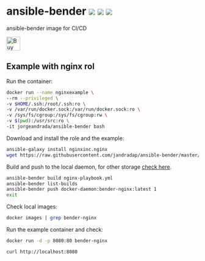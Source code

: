 # ansible-bender [![](https://images.microbadger.com/badges/version/jorgeandrada/ansible-bender:latest.svg)](https://microbadger.com/images/jorgeandrada/ansible-bender:latest "Get your own version badge on microbadger.com") [![](https://images.microbadger.com/badges/image/jorgeandrada/ansible-bender:latest.svg)](https://microbadger.com/images/jorgeandrada/ansible-bender:latest "Get your own image badge on microbadger.com") [![](https://images.microbadger.com/badges/commit/jorgeandrada/ansible-bender:latest.svg)](https://microbadger.com/images/jorgeandrada/ansible-bender:latest "Get your own commit badge on microbadger.com")

ansible-bender image for CI/CD

<a href='https://ko-fi.com/A417UXC' target='_blank'><img height='36' style='border:0px;height:36px;' src='https://az743702.vo.msecnd.net/cdn/kofi2.png?v=0' border='0' alt='Buy Me a Coffee at ko-fi.com' /></a>

## Example with nginx rol

Run the container:

```bash
docker run --name nginxexample \
--rm --privileged \
-v $HOME/.ssh:/root/.ssh:ro \
-v /var/run/docker.sock:/var/run/docker.sock:ro \
-v /sys/fs/cgroup:/sys/fs/cgroup:rw \
-v $(pwd):/usr/src:ro \
-it jorgeandrada/ansible-bender bash
```

Download and install the role and the example:

```bash
ansible-galaxy install nginxinc.nginx
wget https://raw.githubusercontent.com/jandradap/ansible-bender/master/examples/nginx-playbook.yml
```

Build and push to the local daemon, for other storage [check here](https://github.com/containers/libpod/blob/master/docs/podman-push.1.md).

```bash
ansible-bender build nginx-playbook.yml
ansible-bender list-builds
ansible-bender push docker-daemon:bender-nginx:latest 1
exit
```

Check local images:

```bash
docker images | grep bender-nginx
```

Run the example container and check:

```bash
docker run -d -p 8080:80 bender-nginx

curl http://localhost:8080
```
